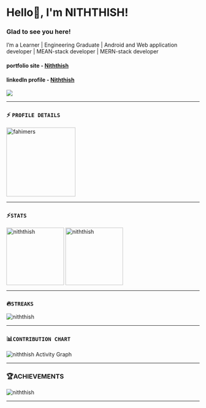 # Hello👋, I'm NITHTHISH!  
  
### Glad to see you here!
I’m a Learner | Engineering Graduate | Android and Web application developer | MEAN-stack developer | MERN-stack developer
#### portfolio site - [Niththish](https://niththish-profile.netlify.app)
#### linkedIn profile - [Niththish](https://www.linkedin.com/in/niththish/)
![](https://komarev.com/ghpvc/?username=niththish&color=FF560D&style=flat-square)
***

### ⚡ `PROFILE DETAILS`
<img height="180em" src="https://github-profile-summary-cards.vercel.app/api/cards/profile-details?username=niththish&theme=github_dark" alt="fahimers" align = "center"/>

***

### ⚡`STATS`
<div>
  <img  src="https://github-readme-stats.vercel.app/api?username=niththish&hide_border=true&count_private=true&show_icons=true&theme=radical"  alt="niththish" align = "center" height="150rem"/>
  <img src="https://github-readme-stats.vercel.app/api/top-langs?username=niththish&show_icons=true&locale=en&layout=compact&hide_border=true&theme=radical" alt="niththish" align = "center" height="150rem"/>
</div>

***

 ### 🔥`STREAKS`
<img src="https://github-readme-streak-stats.herokuapp.com/?user=niththish&theme=black-ice&hide_border=true&stroke=0000&background=0D1117&ring=e05397&fire=e05397&currStreakLabel=e05397" alt="niththish" />

***

### 📊`CONTRIBUTION CHART`
<img alt="niththish Activity Graph" src="https://activity-graph.herokuapp.com/graph?username=niththish&bg_color=0D1117&color=e05397&line=e05397&point=FFFFFF&hide_border=true&" />

***

 ### 🏆ACHIEVEMENTS
<img src="https://github-profile-trophy.vercel.app/?username=niththish&margin-w=5&theme=radical" alt="niththish" />

***
